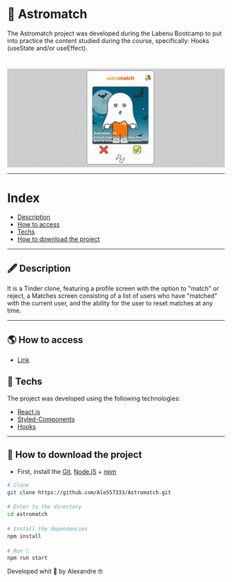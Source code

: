 # 💖 Astromatch

The Astromatch project was developed during the Labenu Bootcamp to put into practice the content studied during the course, specifically: Hooks (useState and/or useEffect).

<h1 align="center">

</h1>

<img align="center" src="./astrogif.gif" alt="gif astromatch"/>

---

# Index

- [Description](#-description)
- [How to access ](#-how-to-access)
- [Techs](#-techs)
- [How to download the project](#-how-to-download-the-project)

---

## 🖋 Description

It is a Tinder clone, featuring a profile screen with the option to "match" or reject, a Matches screen consisting of a list of users who have "matched" with the current user, and the ability for the user to reset matches at any time.

---

## 🌎 How to access 

- [Link](https://astro-print-ale.surge.sh/)

## 🚀 Techs

The project was developed using the following technologies:

- [React.js](https://pt-br.reactjs.org/docs/getting-started.html)
- [Styled-Components](https://styled-components.com/docs)
- [Hooks](https://pt-br.reactjs.org/docs/hooks-intro.html)

---

## 💾 How to download the project

- First, install the [Git](https://git-scm.com/), [Node.jS](https://nodejs.org/pt-br/download/) + [npm](https://www.npmjs.com/get-npm)
```bash
# Clone
git clone https://github.com/Ale557333/Astromatch.git

# Enter to the directory 
cd astromatch

# Install the dependencies 
npm install

# Run 🏁
npm run start
```

Developed whit 💙 by Alexandre 🤓
